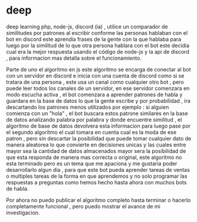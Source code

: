 # deep
deep learning php, node-js, discord (ia) , utilice un comparador de similitudes por patrones al escribir conforme 
las personas hablaban con el bot en discord este aprendía frases de la gente con la que hablaba para luego por la 
similitud de lo que otra persona hablara con el bot este decidia cual era la mejor respuesta usando el código de 
node-js y la api de discord , para informacion mas detalla sobre el funcionamiento.

Parte de uno el algoritmo en js este algoritmo se encarga de conectar al bot con un servidor en discord e inicia 
con una cuenta de discord como si se tratara de una persona , este usa un canal como cualquier otro bot , pero 
puede leer todos los canales de un servidor, en ese servidor comenzara en modo escucha activa , el bot comenzara
a aprender patrones de habla y guardara en la base de datos lo que la gente escribe y por probabilidad , ira
descartando los patrones menos utilizados por ejemplo : si alguien comienza con un "hola" , el bot buscara estos
patrone similares en la base de datos analizando palabra por palabra y donde encuentre similitud , el algoritmo
de base de datos devolvera esta informacion para luego pase por el segundo algoritmo el cual tomara en cuenta
cual es la moda de ese patron , pero sin descartar la posibilidad que puede tomar cualquier dato de manera 
aleatorea lo que convierte en decisiones unicas y las cuales entre mayor sea la cantidad de datos almacenados 
mayor sera la posibilidad de que esta responda de manera mas correcta o original, este algoritmo no esta terminado
pero es un tema que me apaciona y me gustaria poder desarrollarlo algun dia , para que este bot pueda aprender tareas
de ventas o multiples tareas de la forma en que aprendemos y no solo programar las respuestas a preguntas como hemos 
hecho hasta ahora con muchos bots de habla.

Por ahora no puedo publicar el algoritmo completo hasta terminar o hacerlo completamente funcional , pero puedo mostrar
el avance de mi investigacion.
